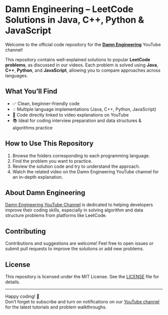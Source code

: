 # Damn Engineering – LeetCode Solutions in Java, C++, Python & JavaScript

Welcome to the official code repository for the [**Damn Engineering**](https://www.youtube.com/@damnengineering26) YouTube channel!

This repository contains well-explained solutions to popular **LeetCode problems**, as discussed in our videos. Each problem is solved using **Java**, **C++**, **Python**, and **JavaScript**, allowing you to compare approaches across languages.

## What You’ll Find

- ✅ Clean, beginner-friendly code  
- 💡 Multiple language implementations (Java, C++, Python, JavaScript)  
- 🎥 Code directly linked to video explanations on YouTube  
- 📚 Ideal for coding interview preparation and data structures & algorithms practice

## How to Use This Repository

1. Browse the folders corresponding to each programming language.  
2. Find the problem you want to practice.  
3. Review the solution code and try to understand the approach.  
4. Watch the related video on the Damn Engineering YouTube channel for an in-depth explanation.

## About Damn Engineering

[Damn Engineering YouTube Channel](https://www.youtube.com/@damnengineering26) is dedicated to helping developers improve their coding skills, especially in solving algorithm and data structure problems from platforms like LeetCode.

## Contributing

Contributions and suggestions are welcome! Feel free to open issues or submit pull requests to improve the solutions or add new problems.

## License

This repository is licensed under the MIT License. See the [LICENSE](LICENSE) file for details.

---

Happy coding! 🚀  
Don’t forget to subscribe and turn on notifications on our [YouTube channel](https://www.youtube.com/@damnengineering26) for the latest tutorials and problem walkthroughs.

